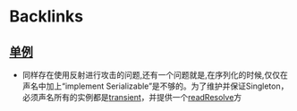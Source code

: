 
# Backlinks
## [单例](<单例.md>)
- 同样存在使用反射进行攻击的问题,还有一个问题就是,在序列化的时候,仅仅在声名中加上“implement Serializable”是不够的。为了维护并保证Singleton，必须声名所有的实例都是[transient](<transient.md>)，并提供一个[readResolve](<readResolve.md>)方

